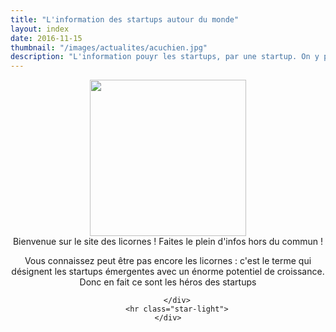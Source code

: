 ```yaml
---
title: "L'information des startups autour du monde"
layout: index
date: 2016-11-15
thumbnail: "/images/actualites/acuchien.jpg"
description: "L'information pouyr les startups, par une startup. On y parle de Facebook, d'Alphabet, d'Airbnb, Blablacar etc."
---
```


<!-- Header -->
<header>
    <div class="hero">
        <div class="row">
            <div class="col-lg-5">
                <img class="img-responsive" src="/images/younicorn.gif" style="height:250px; margin: 0 auto;" />
                <div class="intro-text">
                    Bienvenue sur le site des licornes ! Faites le plein d'infos hors du commun !
                </div>
            </div>
            <div class="col-lg-7">
                <p>Vous connaissez peut être pas encore les licornes : c'est le terme qui désignent les startups émergentes avec un énorme potentiel de croissance. Donc en fait ce sont les héros des startups</p>
            </div>

        </div>
        <hr class="star-light">
    </div>
</header>

